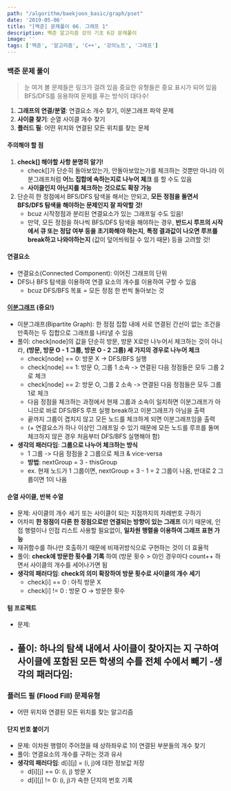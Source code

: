 ```yaml
---
path: "/algorithm/baekjoon_basic/graph/pset"
date: '2019-05-06'
title: "[백준] 문제풀이 06. 그래프 1"
description: 백준 알고리즘 강의 기초 6강 문제풀이
image: ''
tags: ['백준', '알고리즘', 'C++', '강의노트', '그래프']
---
```


### 백준 문제 풀이
> 눈 여겨 볼 문제들은 링크가 걸려 있음
> 중요한 유형들은 중요 표시가 되어 있음
BFS/DFS를 응용하여 문제를 푸는 방식이 대다수!
1. __그래프의 연결/분열__: 연결요소 개수 찾기, 이분그래프 파악 문제
2. __사이클 찾기__: 순열 사이클 개수 찾기
3. __플러드 필__: 어떤 위치와 연결된 모든 위치를 찾는 문제

#### 주의해야 할 점
1. __check[] 해야할 사항 분명히 알기!__
    - check[]가 단순히 돌아보았는가, 안돌아보았는가를 체크하는 것뿐만 아니라 이분그래프처럼 __어느 집합에 속하는지로 나누어 체크__ 를 할 수도 있음
    - __사이클인지 아닌지를 체크하는 것으로도 확장 가능__
2. 단순히 한 정점에서 BFS/DFS 탐색을 해서는 안되고, __모든 정점을 돌면서 BFS/DFS 탐색을 해야하는 문제인지 잘 파악할 것!__
    - bcuz 시작정점과 분리된 연결요소가 있는 그래프일 수도 있음!
    - 만약, 모든 정점을 하나씩 BFS/DFS 탐색을 해야하는 경우, __반드시 루프의 시작에서 큐 또는 정답 여부 등을 초기화해야 하는지__, __특정 결과값이 나오면 루프를 break하고 나와야하는지__ (값이 덮어씌워질 수 있기 때문) 등을 고려할 것!

#### 연결요소
- 연결요소(Connected Component): 이어진 그래프의 단위
- DFS나 BFS 탐색을 이용하여 연결 요소의 개수를 이용하여 구할 수 있음
    - bcuz DFS/BFS 목표 = 모든 정점 한 번씩 돌아보는 것

#### [이분그래프](https://www.acmicpc.net/problem/1707) (중요!)
- 이분그래프(Bipartite Graph): 한 정점 집합 내에 서로 연결된 간선이 없는 조건을 만족하는 두 집합으로 그래프를 나타낼 수 있음
- 풀이: check[node]의 값을 단순히 방문, 방문 X로만 나누어서 체크하는 것이 아니라, __(방문, 방문 O - 1 그룹, 방문 O - 2 그룹) 세 가지의 경우로 나누어 체크__
    - check[node] == 0: 방문 X -> DFS/BFS 실행
    - check[node] == 1: 방문 O, 그룹 1 소속 -> 연결된 다음 정점들은 모두 그룹 2로 체크 
    - check[node] == 2: 방문 O, 그룹 2 소속 -> 연결된 다음 정점들은 모두 그룹 1로 체크 
    - 다음 정점을 체크하는 과정에서 현재 그룹과 소속이 일치하면 이분그래프가 아니므로 바로 DFS/BFS 루프 실행 break하고 이분그래프가 아님을 출력
    - 끝까지 그룹이 겹치지 않고 모든 노드를 체크하게 되면 이분그래프임을 출력
    - (+ 연결요소가 하나 이상인 그래프일 수 있기 때문에 모든 노드를 루프를 돌며 체크하지 않은 경우 처음부터 DFS/BFS 실행해야 함) 
- __생각의 패러다임__: __그룹으로 나누어 체크하는 방식__
    - 1 그룹 -> 다음 정점을 2 그룹으로 체크 & vice-versa
    - __방법__: nextGroup = 3 - thisGroup
    - ex. 현재 노드가 1 그룹이면, nextGroup = 3 - 1 = 2 그룹이 나옴, 반대로 2 그룹이면 1이 나옴

#### 순열 사이클, 반복 수열
- 문제: 사이클의 개수 세기 또는 사이클이 되는 지점까지의 차례번호 구하기
- 어차피 __한 정점이 다른 한 정점으로만 연결되는 방향이 있는 그래프__ 이기 때문에, 인접 행렬이나 인접 리스트 사용할 필요없이, __일차원 행렬을 이용하여 그래프 표현 가능__
- 재귀함수를 하나만 호출하기 때문에 비재귀방식으로 구현하는 것이 더 효율적
- 풀이: __check에 방문한 횟수를 기록__ 하여 (방문 횟수 > 0)인 경우마다 count++ 하면서 사이클의 개수를 세어나가면 됨
- __생각의 패러다임__: __check의 의미 확장하여 방문 횟수로 사이클의 개수 세기__
    - check[i] == 0 : 아직 방문 X
    - check[i] != 0 : 방문 O -> 방문한 횟수

#### 텀 프로젝트
- 문제: 
- 풀이: 하나의 탐색 내에서 사이클이 찾아지는 지 구하여 사이클에 포함된 모든 학생의 수를 전체 수에서 빼기
-__생각의 패러다임__:
    - 

### 플러드 필 (Flood Fill) 문제유형
- 어떤 위치와 연결된 모든 위치를 찾는 알고리즘

#### 단지 번호 붙이기
- 문제: 이차원 행렬이 주어졌을 때 상하좌우로 1이 연결된 부분들의 개수 찾기
- 풀이: 연결요소의 개수를 구하는 것과 유사
- __생각의 패러다임__: d[i][j] = (i, j)에 대한 정보값 저장
    - d[i][j] == 0: (i, j) 방문 X
    - d[i][j] != 0: (i, j)가 속한 단지의 번호 기록